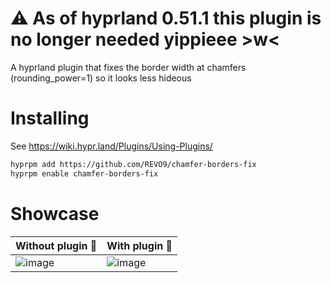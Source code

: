 # ⚠️ As of hyprland 0.51.1 this plugin is no longer needed yippieee >w<

A hyprland plugin that fixes the border width at chamfers (rounding_power=1) so it looks less hideous

# Installing

See https://wiki.hypr.land/Plugins/Using-Plugins/

```sh
hyprpm add https://github.com/REVO9/chamfer-borders-fix
hyprpm enable chamfer-borders-fix
```
# Showcase

| Without plugin 🤮 | With plugin 🥹 |
|---------|---------|
|![image](https://github.com/user-attachments/assets/7b0a3157-dadc-4639-a3f9-c5b27de0d542) | ![image](https://github.com/user-attachments/assets/2246936f-bf5f-419f-91a7-167025eb306c) |
